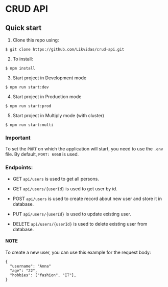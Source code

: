 # CRUD API

## Quick start

1. Clone this repo using:

```shell
$ git clone https://github.com/Likvidas/crud-api.git
```

2. To install:

```shell
$ npm install
```

3. Start project in Development mode

```shell
$ npm run start:dev
```

4. Start project in Production mode

```shell
$ npm run start:prod
```

5. Start project in Multiply mode (with cluster)

```shell
$ npm run start:multi
```

### Important

To set the `PORT` on which the application will start, you need to use the `.env` file. By default, `PORT: 6060` is used.

### Endpoints:

- GET `api/users` is used to get all persons.

- GET `api/users/{userId}` is used to get user by id.

- POST `api/users` is used to create record about new user and store it in database.

- PUT `api/users/{userId}` is used to update existing user.

- DELETE `api/users/{userId}` is used to delete existing user from database.

#### NOTE

To create a new user, you can use this example for the request body:

```shell
{
  "username": "Anna"
  "age": "22",
  "hobbies": ["fashion", "IT"],
}
```
